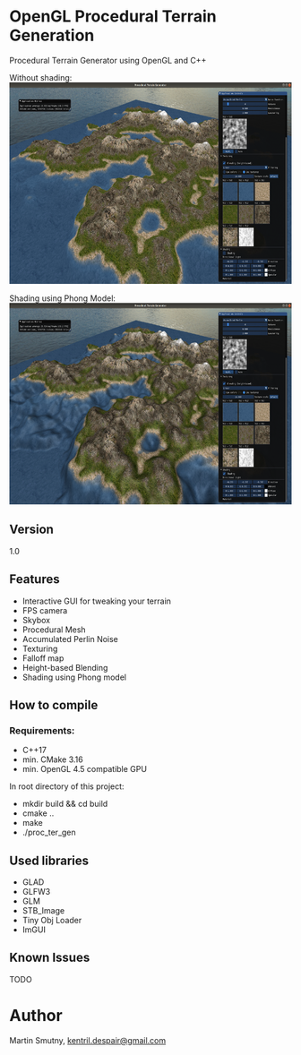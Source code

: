 # OpenGL Procedural Terrain Generation
Procedural Terrain Generator using OpenGL and C++

Without shading:
<img src="images/non_shaded.png" width="640" height="360">

Shading using Phong Model:
<img src="images/shaded.png" width="640" height="360">

## Version
1.0

## Features
* Interactive GUI for tweaking your terrain
* FPS camera
* Skybox
* Procedural Mesh
* Accumulated Perlin Noise
* Texturing
* Falloff map
* Height-based Blending
* Shading using Phong model

## How to compile

### Requirements:
* C++17
* min. CMake 3.16
* min. OpenGL 4.5 compatible GPU

In root directory of this project:
* mkdir build && cd build
* cmake ..
* make
* ./proc_ter_gen

## Used libraries
* GLAD
* GLFW3
* GLM
* STB_Image
* Tiny Obj Loader
* ImGUI

## Known Issues
TODO

# Author
Martin Smutny, kentril.despair@gmail.com
